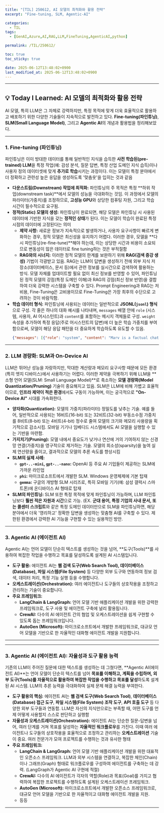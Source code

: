 ```yaml
---
title: "[TIL] 250612, AI 모델의 최적화와 활용 전략"
excerpt: "Fine-tuning, SLM, Agentic-AI"

categories:
  - TIL
tags:
  - [GenAI,Azure,AI,RAG,LLM,FineTuning,AgenticAI,python]

permalink: /TIL/250612/

toc: true
toc_sticky: true

date: 2025-06-12T13:48:02+0900
last_modified_at: 2025-06-12T13:48:02+0900
---
```


---
## 💡 Today I Learned: AI 모델의 최적화와 활용 전략

AI 모델, 특히 LLM은 그 자체로 강력하지만, 특정 목적에 맞게 더욱 효율적으로 활용하고 배포하기 위한 다양한 기술들이 지속적으로 발전하고 있다.
**Fine-tuning(파인튜닝)**, **SLM(Small Language Model)**, 그리고 **Agentic AI**의 개념과 활용법을 정리해보았다.

---

### 1. Fine-tuning (파인튜닝)

파인튜닝은 이미 방대한 데이터를 통해 일반적인 지식을 습득한 **사전 학습된(pre-trained) LLM**을 특정 작업(예: 감성 분석, 질문 답변, 특정 산업 도메인 지식 습득)이나 사용자 정의 데이터셋에 맞게 **추가로 학습**시키는 과정이다.
이는 모델이 특정 분야에서 더 정확하고 관련성 높은 응답을 생성하도록 '맞춤옷'을 입히는 것과 같음

* **다운스트림(Downstream) 작업에 최적화:** 파인튜닝의 주 목적은 특정 **하위 작업(downstream task)**에서 모델의 성능을 극대화하는 것임. 이 과정에서 모델의 파라미터(가중치)를 조정하므로, **고성능 GPU**와 상당한 컴퓨팅 자원, 그리고 학습 시간이 필수적으로 요구됨.
* **정적(Static) 모델의 생성:** 파인튜닝이 완료되면, 해당 모델은 파인튜닝 시 사용된 데이터에 기반한 지식을 갖는 **정적인 상태**가 된다. 이는 모델이 학습이 완료된 특정 시점의 데이터에 고정된다는 의미
    * **제약 사항:** 새로운 정보가 지속적으로 발생하거나, 사용자 요구사항이 빠르게 변화하는 경우, 정적 모델은 최신성을 유지하기 어렵다. 이러한 경우, 모델을 **다시 파인튜닝(re-fine-tune)**해야 하는데, 이는 상당한 시간과 비용이 소요되므로 변동성이 많은 데이터로 fine tuning하는 것은 부적절함
    * **RAG와의 시너지:** 이러한 정적 모델의 한계를 보완하기 위해 **RAG(검색 증강 생성)** 기법이 각광받고 있음. RAG는 LLM이 답변을 생성하기 전에 외부 지식 저장소(데이터베이스, 문서 등)에서 관련 정보를 실시간으로 검색하여 활용하는 방식. 모델 자체를 업데이트할 필요 없이 최신 정보를 반영할 수 있어, 파인튜닝된 정적 모델의 강점(특정 도메인 이해)과 RAG의 강점(최신 정보 반영)을 결합하여 더욱 강력한 시스템을 구축할 수 있다. Prompt Engineering과 RAG는 저비용, Fine-Tuning은 고비용이므로 Fine-Tuning은 가장 최후의 수단으로 고려하는 것이 바람직함. 
* **학습 데이터 형식:** 파인튜닝에 사용되는 데이터는 일반적으로 **JSONL(`jsonl`) 형식**으로 구성. 각 줄은 하나의 대화 예시를 나타내며, `messages` 배열 안에 `role` (시스템, 사용자, AI 어시스턴트)과 `content`를 포함하는 메시지 객체들로 구성. `weight` 속성을 추가하여 특정 응답(주로 어시스턴트의 답변)에 더 높은 학습 가중치를 부여함으로써, 모델이 해당 응답 패턴을 더 중요하게 학습하도록 유도할 수 있음.
    ```json
    {"messages": [{"role": "system", "content": "Marv is a factual chatbot that is also sarcastic."}, {"role": "user", "content": "What's the capital of France?"}, {"role": "assistant", "content": "Paris", "weight": 0}, {"role": "user", "content": "Can you be more sarcastic?"}, {"role": "assistant", "content": "Paris, as if everyone doesn't know that already.", "weight": 1}]}
    ```

---

### 2. LLM 경량화: SLM과 On-Device AI

LLM은 뛰어난 성능을 자랑하지만, 막대한 계산량과 메모리 요구사항 때문에 모든 환경(특히 엣지 디바이스)에서 사용하기는 어렵다. 
이러한 제약을 극복하기 위해 LLM을 **소형 언어 모델(SLM: Small Language Model)**로 축소하는 **모델 경량화(Model Quantization/Pruning)** 기술이 중요해지고 있음.
SLM은 LLM에 비해 가볍고 효율적이므로, **인프라 제약이 적은 환경**에서도 구동이 가능하며, 이는 궁극적으로 **"On-Device AI"** 시대를 가속화한다.

* **양자화(Quantization):** 모델의 가중치(파라미터) 정밀도를 낮추는 기술. 예를 들어, 일반적으로 사용되는 16비트(16-bit) 또는 32비트(32-bit) 부동소수점 가중치를 8비트(8-bit) 또는 4비트(4-bit) 정수로 줄여 모델의 크기와 메모리 사용량을 획기적으로 감소시킴. 모바일 기기나 임베디드 시스템에서도 AI 모델을 실행할 수 있는 기반을 마련함.
* **가지치기(Pruning):** 모델 내에서 중요도가 낮거나 연산에 거의 기여하지 않는 신경망 연결(가중치)을 영구적으로 제거하는 기술. 모델의 희소성(sparsity)을 높여 실제 연산량을 줄이고, 결과적으로 모델의 추론 속도를 향상시킴
* **SLM의 실제 사례:**
    * **`gpt-..-mini`, `gpt-..-nano`:** OpenAI 등 주요 AI 기업들이 제공하는 SLM에 가까운 라인업
    * **`phi`:** 마이크로소프트에서 개발한 SLM. Windows 운영체제에 기본 탑재
    * **`gemma`:** 구글의 개방형 SLM 시리즈로, 특히 모바일 기기(예: 삼성 갤럭시 스마트폰)에 온디바이스 AI 형태로 탑재
* **SLM의 파인튜닝:** SLM 또한 특정 목적에 맞게 파인튜닝이 가능하며, LLM 파인튜닝보다 **훨씬 적은 자원과 시간**으로 가능. (EX. **군대 용어, 특정 기업의 사내 문서, 또는 콜센터 스크립트**와 같은 특정 도메인 데이터만으로 SLM을 파인튜닝하면, 해당 분야에서 더욱 '영리하고' 정확한 답변을 생성하는 맞춤형 AI를 구축할 수 있다. 제한된 환경에서 강력한 AI 기능을 구현할 수 있는 실용적인 방안.

---

### 3. Agentic AI (에이전트 AI)

Agentic AI는 언어 모델이 단순히 텍스트를 생성하는 것을 넘어, **도구(Tools)**를 사용하여 복잡한 작업을 수행하고 목표를 달성하도록 설계된 AI 시스템입니다.

* **도구 활용:** 에이전트 AI는 **웹 검색 도구(Web Search Tool), 데이터베이스(Database), 파일 시스템(File System)** 등 다양한 외부 도구와 연동하여 정보 검색, 데이터 처리, 특정 기능 실행 등을 수행합니다.
* **오케스트레이션(Orchestration):** 여러 에이전트나 도구들의 상호작용을 조정하고 관리하는 기술이 중요합니다.
* **주요 프레임워크:**
    * **LangChain & LangGraph:** 언어 모델 기반 애플리케이션 개발을 위한 강력한 프레임워크로, 도구 사용 및 에이전트 구축에 널리 활용됩니다.
    * **CrewAI:** 다수의 AI 에이전트 간의 협업 및 오케스트레이션을 쉽게 구현할 수 있도록 돕는 프레임워크입니다.
    * **AutoGen (Microsoft):** 마이크로소프트에서 개발한 프레임워크로, 대규모 언어 모델을 기반으로 한 자율적인 대화형 에이전트 개발을 지원합니다.
 



---

---

### 3. Agentic AI (에이전트 AI): 자율성과 도구 활용 능력

기존의 LLM이 주어진 질문에 대한 텍스트를 생성하는 데 그쳤다면, **Agentic AI(에이전트 AI)**는 언어 모델이 단순히 텍스트를 넘어 **목표를 이해하고, 계획을 수립하며, 외부 도구(Tools)를 자율적으로 활용하여 복잡한 작업을 수행하고 목표를 달성**하도록 설계된 AI 시스템. 
LLM의 추론 능력을 극대화하여 실제 문제 해결 능력을 부여한다.

* **도구 활용의 핵심:** 에이전트 AI는 **웹 검색 도구(Web Search Tool)**, **데이터베이스(Database) 접근 도구**, **파일 시스템(File System) 조작 도구**, **API 호출 도구** 등 다양한 외부 도구들과 연동함. LLM은 자신의 지식만으로는 부족할 때, 어떤 도구를 언제 어떻게 사용할지 스스로 판단하고 실행함
* **자율성과 오케스트레이션(Orchestration):** 에이전트 AI는 단순한 질문-답변을 넘어, 여러 단계를 거쳐 목표를 달성하는 **자율적인 워크플로우**를 가진다. 이때 여러 에이전트나 도구들의 상호작용을 효율적으로 조정하고 관리하는 **오케스트레이션** 기술이 중요. 여러 전문가가 모여 프로젝트를 수행하는 것과 유사한 형태
* **주요 프레임워크:**
    * **LangChain & LangGraph:** 언어 모델 기반 애플리케이션 개발을 위한 대표적인 오픈소스 프레임워크. LLM과 외부 시스템을 연결하고, 복잡한 체인(Chain)이나 그래프(Graph) 형태로 워크플로우를 구성하여 에이전트를 구축하는 데 강력. (LangGraph가 Agentic AI 구현에 적절)
    * **CrewAI:** 다수의 AI 에이전트가 각자의 역할(Role)과 목표(Goal)를 가지고 협력하여 복잡한 프로젝트를 수행하도록 설계된 오케스트레이션 프레임워크.
    * **AutoGen (Microsoft):** 마이크로소프트에서 개발한 오픈소스 프레임워크로, 대규모 언어 모델을 기반으로 한 자율적이고 대화형 에이전트 개발을 지원.
    * 등등

---
